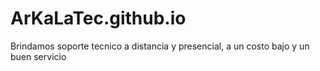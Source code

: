 # ArKaLaTec.github.io
Brindamos soporte tecnico a distancia y presencial, a un costo bajo y un buen servicio
